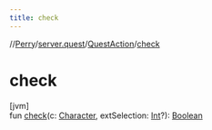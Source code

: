 ```yaml
---
title: check
---
```

//[Perry](../../../index.html)/[server.quest](../index.html)/[QuestAction](index.html)/[check](check.html)



# check



[jvm]\
fun [check](check.html)(c: [Character](../../client/-character/index.html), extSelection: [Int](https://kotlinlang.org/api/latest/jvm/stdlib/kotlin/-int/index.html)?): [Boolean](https://kotlinlang.org/api/latest/jvm/stdlib/kotlin/-boolean/index.html)




